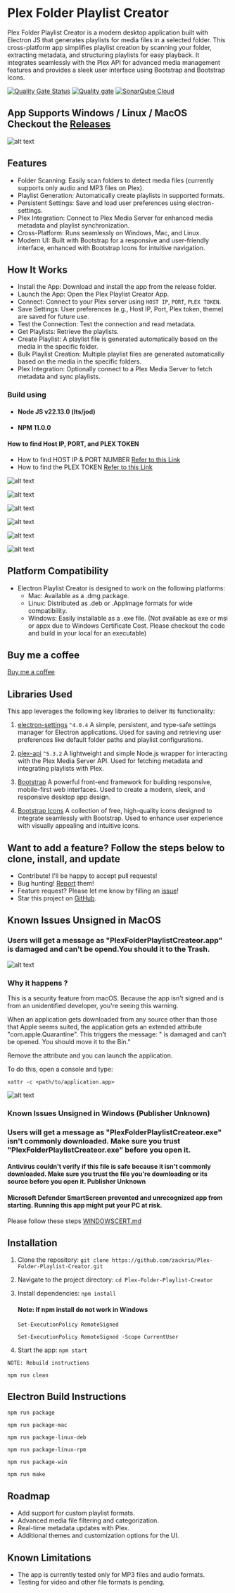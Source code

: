 # Plex Folder Playlist Creator

Plex Folder Playlist Creator is a modern desktop application built with Electron JS that generates playlists for media files in a selected folder. This cross-platform app simplifies playlist creation by scanning your folder, extracting metadata, and structuring playlists for easy playback. It integrates seamlessly with the Plex API for advanced media management features and provides a sleek user interface using Bootstrap and Bootstrap Icons.

[![Quality Gate Status](https://sonarcloud.io/api/project_badges/measure?project=zackria_Plex-Folder-Playlist-Creator&metric=alert_status)](https://sonarcloud.io/summary/new_code?id=zackria_Plex-Folder-Playlist-Creator) [![Quality gate](https://sonarcloud.io/api/project_badges/quality_gate?project=zackria_Plex-Folder-Playlist-Creator)](https://sonarcloud.io/summary/new_code?id=zackria_Plex-Folder-Playlist-Creator)   [![SonarQube Cloud](https://sonarcloud.io/images/project_badges/sonarcloud-light.svg)](https://sonarcloud.io/summary/new_code?id=zackria_Plex-Folder-Playlist-Creator)


## App Supports Windows / Linux / MacOS Checkout the [Releases](https://github.com/zackria/Plex-Folder-Playlist-Creator/releases)


![alt text](./img/01PlexFolderPlaylist.png)

## Features
- Folder Scanning: Easily scan folders to detect media files (currently supports only audio and MP3 files on Plex).
- Playlist Generation: Automatically create playlists in supported formats.
- Persistent Settings: Save and load user preferences using electron-settings.
- Plex Integration: Connect to Plex Media Server for enhanced media metadata and playlist synchronization.
- Cross-Platform: Runs seamlessly on Windows, Mac, and Linux.
- Modern UI: Built with Bootstrap for a responsive and user-friendly interface, enhanced with Bootstrap Icons for intuitive navigation.

## How It Works
- Install the App: Download and install the app from the release folder.
- Launch the App: Open the Plex Playlist Creator App.
- Connect: Connect to your Plex server using `HOST IP`, `PORT`, `PLEX TOKEN`.
- Save Settings: User preferences (e.g., Host IP, Port, Plex token, theme) are saved for future use.
- Test the Connection: Test the connection and read metadata.
- Get Playlists: Retrieve the playlists.
- Create Playlist: A playlist file is generated automatically based on the media in the specific folder.
- Bulk Playlist Creation: Multiple playlist files are generated automatically based on the media in the specific folders.
- Plex Integration: Optionally connect to a Plex Media Server to fetch metadata and sync playlists.

### Build using 
- #### Node JS v22.13.0 (lts/jod)
- #### NPM 11.0.0

#### How to find Host IP, PORT, and PLEX TOKEN 
- How to find HOST IP & PORT NUMBER [Refer to this Link](FINDHOST_PORT.md)
- How to find the PLEX TOKEN [Refer to this Link](FINDPLEXTOKEN.md)

![alt text](./img/02PlexTestConnection.png)

![alt text](./img/03PlexNavigationMenu.png)

![alt text](./img/04PlexGetPlaylist.png)

![alt text](./img/05PlexCreatePlaylistFolder.png)

![alt text](./img/06PlexBulkPlaylist.png)


![alt text](./img/07PlexM3UPlaylist.png)

## Platform Compatibility
- Electron Playlist Creator is designed to work on the following platforms:
    - Mac: Available as a .dmg package.
    - Linux: Distributed as .deb or .AppImage formats for wide compatibility.
    - Windows: Easily installable as a .exe file. (Not available as exe or msi or appx due to Windows Certificate Cost. Please checkout the code and build in your local for an executable)


## Buy me a coffee
[Buy me a coffee](https://buymeacoffee.com/zackdawood)

## Libraries Used
This app leverages the following key libraries to deliver its functionality:

1. [electron-settings](https://github.com/nathanbuchar/electron-settings) `^4.0.4`
     A simple, persistent, and type-safe settings manager for Electron applications.
     Used for saving and retrieving user preferences like default folder paths and playlist configurations.

2. [plex-api](https://github.com/phillipj/node-plex-api) `^5.3.2`
     A lightweight and simple Node.js wrapper for interacting with the Plex Media Server API.
     Used for fetching metadata and integrating playlists with Plex.

3. [Bootstrap](https://getbootstrap.com/)
     A powerful front-end framework for building responsive, mobile-first web interfaces.
     Used to create a modern, sleek, and responsive desktop app design.

4. [Bootstrap Icons](https://icons.getbootstrap.com/)
     A collection of free, high-quality icons designed to integrate seamlessly with Bootstrap.
     Used to enhance user experience with visually appealing and intuitive icons.

## Want to add a feature? Follow the steps below to clone, install, and update

- Contribute! I'll be happy to accept pull requests!
- Bug hunting! [Report](https://github.com/zackria/Plex-Folder-Playlist-Creator/issues) them!
- Feature request? Please let me know by filling an [issue](https://github.com/zackria/Plex-Folder-Playlist-Creator/issues)!
- Star this project on [GitHub](https://github.com/zackria/Plex-Folder-Playlist-Creator).


## Known Issues Unsigned in MacOS
### Users will get a message as "PlexFolderPlaylistCreateor.app" is damaged and can't be opend.You should it to the Trash.

![alt text](./img/Codesignerror.png)

### Why it happens ?
This is a security feature from macOS. Because the app isn't signed and is from an unidentified developer, you're seeing this warning.

When an application gets downloaded from any source other than those that Apple seems suited, the application gets an extended attribute "com.apple.Quarantine". This triggers the message: " is damaged and can't be opened. You should move it to the Bin."

Remove the attribute and you can launch the application.

To do this, open a console and type:

`xattr -c <path/to/application.app>`

![alt text](./img/XATTR.png)

### Known Issues Unsigned in Windows (Publisher Unknown)
### Users will get a message as "PlexFolderPlaylistCreateor.exe" isn't commonly downloaded. Make sure you trust  "PlexFolderPlaylistCreateor.exe" before you open it.

#### Antivirus couldn't verify if this file is safe because it isn't commonly downloaded. Make sure you trust the file you're downloading or its source before you open it. Publisher Unknown

#### Microsoft Defender SmartScreen prevented and unrecognized app from starting. Running this app might put your PC at risk.

Please follow these steps [WINDOWSCERT.md](./WINDOWSCERT.md)

## Installation

1. Clone the repository:
     `git clone https://github.com/zackria/Plex-Folder-Playlist-Creator.git`

2. Navigate to the project directory:
     `cd Plex-Folder-Playlist-Creator`

3. Install dependencies:
     `npm install`

     #### Note: If npm install do not work in Windows 
     `Set-ExecutionPolicy RemoteSigned`

     `Set-ExecutionPolicy RemoteSigned -Scope CurrentUser`

4. Start the app:
     `npm start`


```NOTE: Rebuild instructions```

`npm run clean`


## Electron Build Instructions

`npm run package`

`npm run package-mac`

`npm run package-linux-deb`

`npm run package-linux-rpm`

`npm run package-win`

`npm run make`


## Roadmap
- Add support for custom playlist formats.
- Advanced media file filtering and categorization.
- Real-time metadata updates with Plex.
- Additional themes and customization options for the UI.

## Known Limitations
- The app is currently tested only for MP3 files and audio formats.
- Testing for video and other file formats is pending.

